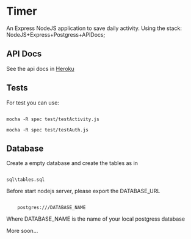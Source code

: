 # Timer 

An Express NodeJS application to save  daily activity. Using the stack: NodeJS+Express+Postgress+APIDocs;

## API Docs

See the api docs in [Heroku](http://immense-reaches-20362.herokuapp.com/docs/)

## Tests

For test you can use:

```shell

mocha -R spec test/testActivity.js 

mocha -R spec test/testAuth.js 

```
## Database

Create a empty database and create the tables as in 

```

sql\tables.sql

```

Before start nodejs server, please export the DATABASE_URL

```

	postgres:///DATABASE_NAME

```

Where DATABASE_NAME is the name of your local postgress database

More soon...